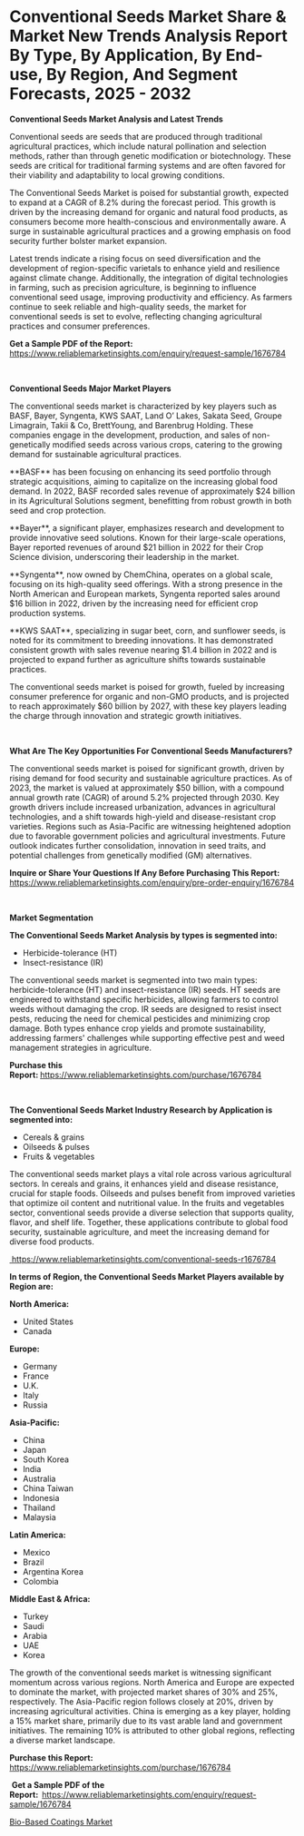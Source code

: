 <p><h1>Conventional Seeds Market Share & Market New Trends Analysis Report By Type, By Application, By End-use, By Region, And Segment Forecasts, 2025 - 2032</h1></p><p><strong>Conventional Seeds Market Analysis and Latest Trends</strong></p>
<p><p>Conventional seeds are seeds that are produced through traditional agricultural practices, which include natural pollination and selection methods, rather than through genetic modification or biotechnology. These seeds are critical for traditional farming systems and are often favored for their viability and adaptability to local growing conditions.</p><p>The Conventional Seeds Market is poised for substantial growth, expected to expand at a CAGR of 8.2% during the forecast period. This growth is driven by the increasing demand for organic and natural food products, as consumers become more health-conscious and environmentally aware. A surge in sustainable agricultural practices and a growing emphasis on food security further bolster market expansion.</p><p>Latest trends indicate a rising focus on seed diversification and the development of region-specific varietals to enhance yield and resilience against climate change. Additionally, the integration of digital technologies in farming, such as precision agriculture, is beginning to influence conventional seed usage, improving productivity and efficiency. As farmers continue to seek reliable and high-quality seeds, the market for conventional seeds is set to evolve, reflecting changing agricultural practices and consumer preferences.</p></p>
<p><strong>Get a Sample PDF of the Report:&nbsp;</strong> <a href="https://www.reliablemarketinsights.com/enquiry/request-sample/1676784?utm_campaign=2188&utm_medium=2&utm_source=Github&utm_content=ia&utm_term=24032025&utm_id=conventional-seeds">https://www.reliablemarketinsights.com/enquiry/request-sample/1676784</a></p>
<p>&nbsp;</p>
<p><strong>Conventional Seeds Major Market Players</strong></p>
<p><p>The conventional seeds market is characterized by key players such as BASF, Bayer, Syngenta, KWS SAAT, Land O’ Lakes, Sakata Seed, Groupe Limagrain, Takii & Co, BrettYoung, and Barenbrug Holding. These companies engage in the development, production, and sales of non-genetically modified seeds across various crops, catering to the growing demand for sustainable agricultural practices.</p><p>**BASF** has been focusing on enhancing its seed portfolio through strategic acquisitions, aiming to capitalize on the increasing global food demand. In 2022, BASF recorded sales revenue of approximately $24 billion in its Agricultural Solutions segment, benefitting from robust growth in both seed and crop protection.</p><p>**Bayer**, a significant player, emphasizes research and development to provide innovative seed solutions. Known for their large-scale operations, Bayer reported revenues of around $21 billion in 2022 for their Crop Science division, underscoring their leadership in the market.</p><p>**Syngenta**, now owned by ChemChina, operates on a global scale, focusing on its high-quality seed offerings. With a strong presence in the North American and European markets, Syngenta reported sales around $16 billion in 2022, driven by the increasing need for efficient crop production systems.</p><p>**KWS SAAT**, specializing in sugar beet, corn, and sunflower seeds, is noted for its commitment to breeding innovations. It has demonstrated consistent growth with sales revenue nearing $1.4 billion in 2022 and is projected to expand further as agriculture shifts towards sustainable practices.</p><p>The conventional seeds market is poised for growth, fueled by increasing consumer preference for organic and non-GMO products, and is projected to reach approximately $60 billion by 2027, with these key players leading the charge through innovation and strategic growth initiatives.</p></p>
<p>&nbsp;</p>
<p><strong>What Are The Key Opportunities For Conventional Seeds Manufacturers?</strong></p>
<p><p>The conventional seeds market is poised for significant growth, driven by rising demand for food security and sustainable agriculture practices. As of 2023, the market is valued at approximately $50 billion, with a compound annual growth rate (CAGR) of around 5.2% projected through 2030. Key growth drivers include increased urbanization, advances in agricultural technologies, and a shift towards high-yield and disease-resistant crop varieties. Regions such as Asia-Pacific are witnessing heightened adoption due to favorable government policies and agricultural investments. Future outlook indicates further consolidation, innovation in seed traits, and potential challenges from genetically modified (GM) alternatives.</p></p>
<p><strong>Inquire or Share Your Questions If Any Before Purchasing This Report:</strong> <a href="https://www.reliablemarketinsights.com/enquiry/pre-order-enquiry/1676784?utm_campaign=2188&utm_medium=2&utm_source=Github&utm_content=ia&utm_term=24032025&utm_id=conventional-seeds">https://www.reliablemarketinsights.com/enquiry/pre-order-enquiry/1676784</a></p>
<p>&nbsp;</p>
<p><strong>Market Segmentation</strong></p>
<p><strong>The Conventional Seeds Market Analysis by types is segmented into:</strong></p>
<p><ul><li>Herbicide-tolerance (HT)</li><li>Insect-resistance (IR)</li></ul></p>
<p><p>The conventional seeds market is segmented into two main types: herbicide-tolerance (HT) and insect-resistance (IR) seeds. HT seeds are engineered to withstand specific herbicides, allowing farmers to control weeds without damaging the crop. IR seeds are designed to resist insect pests, reducing the need for chemical pesticides and minimizing crop damage. Both types enhance crop yields and promote sustainability, addressing farmers' challenges while supporting effective pest and weed management strategies in agriculture.</p></p>
<p><strong>Purchase this Report:&nbsp;</strong><a href="https://www.reliablemarketinsights.com/purchase/1676784?utm_campaign=2188&utm_medium=2&utm_source=Github&utm_content=ia&utm_term=24032025&utm_id=conventional-seeds">https://www.reliablemarketinsights.com/purchase/1676784</a></p>
<p>&nbsp;</p>
<p><strong>The Conventional Seeds Market Industry Research by Application is segmented into:</strong></p>
<p><ul><li>Cereals & grains</li><li>Oilseeds & pulses</li><li>Fruits & vegetables</li></ul></p>
<p><p>The conventional seeds market plays a vital role across various agricultural sectors. In cereals and grains, it enhances yield and disease resistance, crucial for staple foods. Oilseeds and pulses benefit from improved varieties that optimize oil content and nutritional value. In the fruits and vegetables sector, conventional seeds provide a diverse selection that supports quality, flavor, and shelf life. Together, these applications contribute to global food security, sustainable agriculture, and meet the increasing demand for diverse food products.</p></p>
<p><a href="https://www.reliablemarketinsights.com/conventional-seeds-r1676784?utm_campaign=2188&utm_medium=2&utm_source=Github&utm_content=ia&utm_term=24032025&utm_id=conventional-seeds">&nbsp;https://www.reliablemarketinsights.com/conventional-seeds-r1676784</a></p>
<p><strong>In terms of Region, the Conventional Seeds Market Players available by Region are:</strong></p>
<p>
    <p> <strong> North America: </strong>
        <ul>
            <li>United States</li>
            <li>Canada</li>
        </ul>
        </p> 
    <p> <strong> Europe: </strong>
        <ul>
            <li>Germany</li>
            <li>France</li>
            <li>U.K.</li>
            <li>Italy</li>
            <li>Russia</li>
        </ul>
        </p> 
    <p> <strong> Asia-Pacific: </strong>
        <ul>
            <li>China</li>
            <li>Japan</li>
            <li>South Korea</li>
            <li>India</li>
            <li>Australia</li>
            <li>China Taiwan</li>
            <li>Indonesia</li>
            <li>Thailand</li>
            <li>Malaysia</li>
        </ul>
        </p> 
    <p> <strong> Latin America: </strong>
        <ul>
            <li>Mexico</li>
            <li>Brazil</li>
            <li>Argentina Korea</li>
            <li>Colombia</li>
        </ul>
        </p> 
    <p> <strong> Middle East & Africa: </strong>
        <ul>
            <li>Turkey</li>
            <li>Saudi</li>
            <li>Arabia</li>
            <li>UAE</li>
            <li>Korea</li>
        </ul>
    </p>
    </p>
<p><p>The growth of the conventional seeds market is witnessing significant momentum across various regions. North America and Europe are expected to dominate the market, with projected market shares of 30% and 25%, respectively. The Asia-Pacific region follows closely at 20%, driven by increasing agricultural activities. China is emerging as a key player, holding a 15% market share, primarily due to its vast arable land and government initiatives. The remaining 10% is attributed to other global regions, reflecting a diverse market landscape.</p></p>
<p><strong>Purchase this Report: </strong><a href="https://www.reliablemarketinsights.com/purchase/1676784?utm_campaign=2188&utm_medium=2&utm_source=Github&utm_content=ia&utm_term=24032025&utm_id=conventional-seeds">https://www.reliablemarketinsights.com/purchase/1676784</a></p>
<p>&nbsp;<strong>Get a Sample PDF of the Report:&nbsp;&nbsp;</strong><a href="https://www.reliablemarketinsights.com/enquiry/request-sample/1676784?utm_campaign=2188&utm_medium=2&utm_source=Github&utm_content=ia&utm_term=24032025&utm_id=conventional-seeds">https://www.reliablemarketinsights.com/enquiry/request-sample/1676784</a></p>
<p><strong></strong></p>
<p><p><a href="https://github.com/NarcisoFerry/Market-Research-Report-List-1/blob/main/bio-based-coatings-market.md?utm_campaign=2188&utm_medium=2&utm_source=Github&utm_content=ia&utm_term=24032025&utm_id=conventional-seeds">Bio-Based Coatings Market</a></p></p>